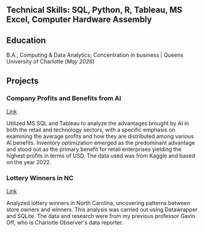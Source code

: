 
## Technical Skills: SQL, Python, R, Tableau, MS Excel, Computer Hardware Assembly

## Education
B.A., Computing & Data Analytics; Concentration in business | Queens University of Charlotte (_May 2026_)

## Projects
### Company Profits and Benefits from AI 
[Link](https://prod-useast-b.online.tableau.com/t/nguyenh/views/RetailCompaniesProject/Dashboard1)

Utilized MS SQL and Tableau to analyze the advantages brought by AI in both the retail and technology sectors, with a specific emphasis on examining the average profits and how they are distributed among various AI benefits. Inventory optimization emerged as the predominant advantage and stood out as the primary benefit for retail enterprises yielding the highest profits in terms of USD. The data used was from Kaggle and based on the year 2022.

### Lottery Winners in NC
[Link](https://www.datawrapper.de/_/uU3Fh/)

Analyzed lottery winners in North Carolina, uncovering patterns between store owners and winners. This analysis was carried out using Datawrapper and SQLite. The data and research were from my previous professor Gavin Off, who is Charlotte Observer's data reporter.
